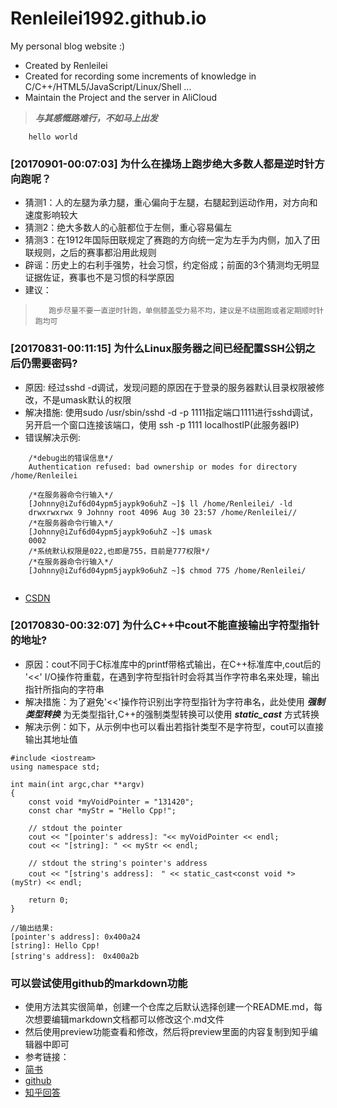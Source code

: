 # Renleilei1992.github.io
My personal blog website :)

- Created by Renleilei
- Created for recording some increments of knowledge in C/C++/HTML5/JavaScript/Linux/Shell ...
- Maintain the Project and the server in AliCloud

> ***与其感慨路难行，不如马上出发***

```
    hello world
```
### [20170901-00:07:03] 为什么在操场上跑步绝大多数人都是逆时针方向跑呢？

- 猜测1：人的左腿为承力腿，重心偏向于左腿，右腿起到运动作用，对方向和速度影响较大
- 猜测2：绝大多数人的心脏都位于左侧，重心容易偏左
- 猜测3：在1912年国际田联规定了赛跑的方向统一定为左手为内侧，加入了田联规则，之后的赛事都沿用此规则
- 辟谣：历史上的右利手强势，社会习惯，约定俗成；前面的3个猜测均无明显证据佐证，赛事也不是习惯的科学原因
- 建议：
>        跑步尽量不要一直逆时针跑，单侧膝盖受力易不均，建议是不绕圈跑或者定期顺时针跑均可

### [20170831-00:11:15] 为什么Linux服务器之间已经配置SSH公钥之后仍需要密码?

- 原因: 经过sshd -d调试，发现问题的原因在于登录的服务器默认目录权限被修改，不是umask默认的权限
- 解决措施: 使用sudo /usr/sbin/sshd -d -p 1111指定端口1111进行sshd调试，另开启一个窗口连接该端口，使用 ssh -p 1111 localhostIP(此服务器IP)
- 错误解决示例: 

```
    /*debug出的错误信息*/
    Authentication refused: bad ownership or modes for directory /home/Renleilei

    /*在服务器命令行输入*/
    [Johnny@iZuf6d04ypm5jaypk9o6uhZ ~]$ ll /home/Renleilei/ -ld
    drwxrwxrwx 9 Johnny root 4096 Aug 30 23:57 /home/Renleilei//
    /*在服务器命令行输入*/
    [Johnny@iZuf6d04ypm5jaypk9o6uhZ ~]$ umask
    0002
    /*系统默认权限是022,也即是755，目前是777权限*/
    /*在服务器命令行输入*/
    [Johnny@iZuf6d04ypm5jaypk9o6uhZ ~]$ chmod 775 /home/Renleilei/
    
```   
- [CSDN](http://zouqingyun.blog.51cto.com/782246/1874410/)

### [20170830-00:32:07] 为什么C++中cout不能直接输出字符型指针的地址?

- 原因：cout不同于C标准库中的printf带格式输出，在C++标准库中,cout后的 '<<' I/O操作符重载，在遇到字符型指针时会将其当作字符串名来处理，输出指针所指向的字符串
- 解决措施：为了避免'<<'操作符识别出字符型指针为字符串名，此处使用 ***强制类型转换*** 为无类型指针,C++的强制类型转换可以使用 ***static_cast*** 方式转换
- 解决示例：如下，从示例中也可以看出若指针类型不是字符型，cout可以直接输出其地址值
```
#include <iostream>
using namespace std;

int main(int argc,char **argv)
{
    const void *myVoidPointer = "131420";
    const char *myStr = "Hello Cpp!";

    // stdout the pointer
    cout << "[pointer's address]: "<< myVoidPointer << endl;
    cout << "[string]: " << myStr << endl;

    // stdout the string's pointer's address
    cout << "[string's address]:　" << static_cast<const void *>(myStr) << endl;

    return 0;
}

//输出结果:
[pointer's address]: 0x400a24
[string]: Hello Cpp!
[string's address]:　0x400a2b
```

### 可以尝试使用github的markdown功能
- 使用方法其实很简单，创建一个仓库之后默认选择创建一个README.md，每次想要编辑markdown文档都可以修改这个.md文件
- 然后使用preview功能查看和修改，然后将preview里面的内容复制到知乎编辑器中即可
- 参考链接：
- [简书](http://www.jianshu.com/p/q81RER/)
- [github](https://github.com/Renleilei1992/Renleilei1992.github.io)
- [知乎回答](https://www.zhihu.com/question/64637193/answer/222595072)
